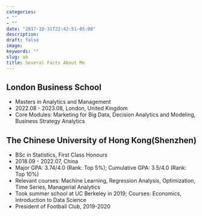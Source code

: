 ```yaml
---
categories:
- ""
- ""
date: "2017-10-31T22:42:51-05:00"
description: 
draft: false
image:
keywords: ""
slug: ab
title: Several Facts About Me
---
```

## London Business School
- Masters in Analytics and Management
- 2022.08 - 2023.08, London, United Kingdom 
- Core Modules: Marketing for Big Data, Decision Analytics and Modeling, Business Strategy Analytics

## The Chinese University of Hong Kong(Shenzhen)
- BSc in Statistics, First Class Honours
- 2018.09 - 2022.07, China
- Major GPA: 3.74/4.0 (Rank: Top 5%); Cumulative GPA: 3.5/4.0 (Rank: Top 10%)
- Relevant courses: Machine Learning, Regression Analysis, Optimization, Time Series, Managerial Analytics
- Took summer school at UC Berkeley in 2019; Courses: Economics, Introduction to Data Science
- President of Football Club, 2019-2020
